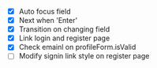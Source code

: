 - [x] Auto focus field
- [x] Next when 'Enter'
- [x] Transition on changing field
- [x] Link login and register page
- [x] Check emainl on profileForm.isValid
- [ ] Modify signin link style on register page
